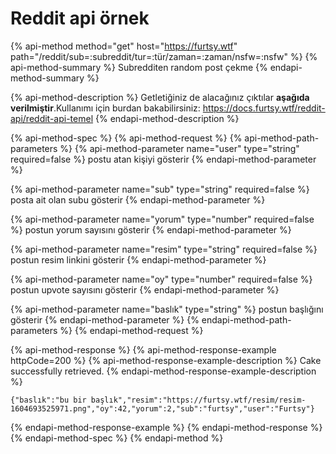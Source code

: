 # Reddit api örnek

{% api-method method="get" host="https://furtsy.wtf" path="/reddit/sub=:subreddit/tur=:tür/zaman=:zaman/nsfw=:nsfw" %}
{% api-method-summary %}
Subredditen random post çekme
{% endapi-method-summary %}

{% api-method-description %}
Getletiğiniz de alacağınız çıktılar **aşağıda verilmiştir**.Kullanımı için burdan bakabilirsiniz: https://docs.furtsy.wtf/reddit-api/reddit-api-temel
{% endapi-method-description %}

{% api-method-spec %}
{% api-method-request %}
{% api-method-path-parameters %}
{% api-method-parameter name="user" type="string" required=false %}
postu atan kişiyi gösterir
{% endapi-method-parameter %}

{% api-method-parameter name="sub" type="string" required=false %}
posta ait olan subu gösterir
{% endapi-method-parameter %}

{% api-method-parameter name="yorum" type="number" required=false %}
postun yorum sayısını gösterir
{% endapi-method-parameter %}

{% api-method-parameter name="resim" type="string" required=false %}
postun resim linkini gösterir
{% endapi-method-parameter %}

{% api-method-parameter name="oy" type="number" required=false %}
postun upvote sayısını gösterir
{% endapi-method-parameter %}

{% api-method-parameter name="baslık" type="string" %}
postun başlığını gösterir 
{% endapi-method-parameter %}
{% endapi-method-path-parameters %}
{% endapi-method-request %}

{% api-method-response %}
{% api-method-response-example httpCode=200 %}
{% api-method-response-example-description %}
Cake successfully retrieved.
{% endapi-method-response-example-description %}

```
{"baslık":"bu bir başlık","resim":"https://furtsy.wtf/resim/resim-1604693525971.png","oy":42,"yorum":2,"sub":"furtsy","user":"Furtsy"}
```
{% endapi-method-response-example %}
{% endapi-method-response %}
{% endapi-method-spec %}
{% endapi-method %}



